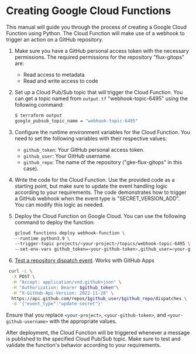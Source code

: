 # Creating Google Cloud Functions

This manual will guide you through the process of creating a Google Cloud Function using Python. The Cloud Function will make use of a webhook to trigger an action on a GitHub repository.

1. Make sure you have a GitHub personal access token with the necessary permissions. The required permissions for the repository "flux-gitops" are:
   - Read access to metadata
   - Read and write access to code
   
2. Set up a Cloud Pub/Sub topic that will trigger the Cloud Function. You can get a topic named from `output.tf` "webhook-topic-6495" using the following command:
   ```bash
   $ terraform output
   google_pubsub_topic_name = "webhook-topic-6495"
   ```

3. Configure the runtime environment variables for the Cloud Function. You need to set the following variables with their respective values:
   - `github_token`: Your GitHub personal access token.
   - `github_user`: Your GitHub username.
   - `github_repo`: The name of the repository ("gke-flux-gitops" in this case).
   
4. Write the code for the Cloud Function. Use the provided code as a starting point, but make sure to update the event handling logic according to your requirements. The code demonstrates how to trigger a GitHub webhook when the event type is "SECRET_VERSION_ADD". You can modify this logic as needed.

5. Deploy the Cloud Function on Google Cloud. You can use the following command to deploy the function:
   ```bash
   gcloud functions deploy webhook-function \
   --runtime python3.9 \
   --trigger-topic projects/<your-project>/topics/webhook-topic-6495 \
   --set-env-vars github_token=<your-github-token>,github_user=<your-github-username>,github_repo=gke-flux-gitops
   ```

6. [Test a repository dispatch event](https://docs.github.com/en/rest/repos/repos?apiVersion=2022-11-28#create-a-repository-dispatch-event). Works with GitHub Apps
```bash
 curl -L \
  -X POST \
  -H "Accept: application/vnd.github+json" \
  -H "Authorization: Bearer $github_token"\
  -H "X-GitHub-Api-Version: 2022-11-28" \
  https://api.github.com/repos/$github_user/$github_repo/dispatches \
  -d '{"event_type":"update-secret"}'
```

Ensure that you replace `<your-project>`, `<your-github-token>`, and `<your-github-username>` with the appropriate values.

After deployment, the Cloud Function will be triggered whenever a message is published to the specified Cloud Pub/Sub topic. Make sure to test and validate the function's behavior according to your requirements.
